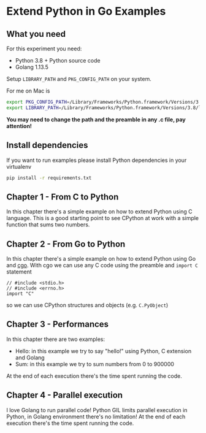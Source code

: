 # Extend Python in Go Examples

## What you need

For this experiment you need:

- Python 3.8 + Python source code
- Golang 1.13.5

Setup `LIBRARY_PATH` and `PKG_CONFIG_PATH` on your system.

For me on Mac is

```sh
export PKG_CONFIG_PATH=/Library/Frameworks/Python.framework/Versions/3.8/lib/pkgconfig/
export LIBRARY_PATH=/Library/Frameworks/Python.framework/Versions/3.8/lib
```

**You may need to change the path and the preamble in any .c file, pay attention!**

## Install dependencies

If you want to run examples please install Python dependencies in your virtualenv

```sh
pip install -r requirements.txt
```

## Chapter 1 - From C to Python

In this chapter there's a simple example on how to extend Python using C language. This is a good starting point to see CPython at work with a simple function that sums two numbers.

## Chapter 2 - From Go to Python

In this chapter there's a simple example on how to extend Python using Go and [cgo](https://golang.org/cmd/cgo/). With cgo we can use any C code using the preamble and `import C` statement

    // #include <stdio.h>
    // #include <errno.h>
    import "C"

so we can use CPython structures and objects (e.g. `C.PyObject`)

## Chapter 3 - Performances

In this chapter there are two examples:

- Hello: in this example we try to say "hello!" using Python, C extension and Golang
- Sum: in this example we try to sum numbers from 0 to 900000

At the end of each execution there's the time spent running the code.

## Chapter 4 - Parallel execution

I love Golang to run parallel code! Python GIL limits parallel execution in Python, in Golang environment there's no limitation! At the end of each execution there's the time spent running the code.
